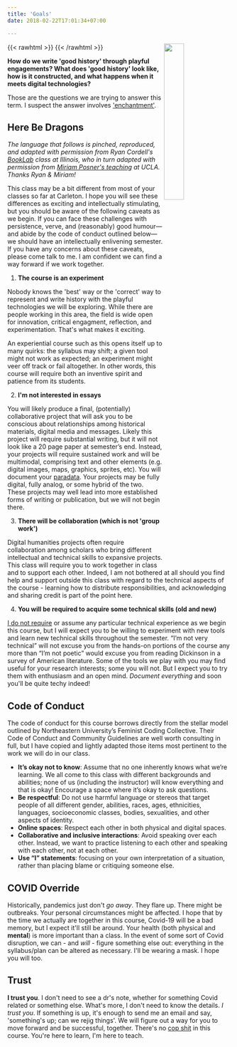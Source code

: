 ```yaml
---
title: 'Goals'
date: 2018-02-22T17:01:34+07:00

---
```

{{< rawhtml >}}
<img src="https://raw.githubusercontent.com/shawngraham/images/illustrations/pixeltrue-web-development-1.png" align="right" width="30%"></img>
{{< /rawhtml >}}

**How do we write 'good history' through playful engagements? What does 'good history' look like, how is it constructed, and what happens when it meets digital technologies?**

Those are the questions we are trying to answer this term. I suspect the answer involves ['enchantment'](https://www.academia.edu/es/39466794/The_Enchantment_of_the_Archaeological_Record).

## Here Be Dragons

_The language that follows is pinched, reproduced, and adapted with permission from Ryan Cordell's [BookLab](https://s22bl.ryancordell.org/syllabus.html) class at Illinois, who in turn adapted with permission from [Miriam Posner's teaching](http://dh201.humanities.ucla.edu/2013/#why) at UCLA. Thanks Ryan & Miriam!_

This class may be a bit different from most of your classes so far at Carleton. I hope you will see these differences as exciting and intellectually stimulating, but you should be aware of the following caveats as we begin. If you can face these challenges with persistence, verve, and (reasonably) good humour—and abide by the code of conduct outlined below—we should have an intellectually enlivening semester. If you have any concerns about these caveats, please come talk to me. I am confident we can find a way forward if we work together.

1. **The course is an experiment**

Nobody knows the 'best' way or the 'correct' way to represent and write history with the playful technologies we will be exploring. While there are people working in this area, the field is wide open for innovation, critical engagment, reflection, and experimentation. That's what makes it exciting.

An experiential course such as this opens itself up to many quirks: the syllabus may shift; a given tool might not work as expected; an experiment might veer off track or fail altogether. In other words, this course will require both an inventive spirit and patience from its students.

2. **I'm not interested in essays**

You will likely produce a final, (potentially) collaborative project that will ask you to be conscious about relationships among historical materials, digital media and messages. Likely this project will require substantial writing, but it will not look like a 20 page  paper at semester’s end. Instead, your projects will require sustained work and will be multimodal, comprising text and other elements (e.g. digital images, maps, graphics, sprites, etc). You will document your [paradata](http://www.londoncharter.org/principles/documentation.html). Your projects may be fully digital, fully analog, or some hybrid of the two. These projects may well lead into more established forms of writing or publication, but we will not begin there.

3. **There will be collaboration (which is not 'group work')**

Digital humanities projects often require collaboration among scholars who bring different intellectual and technical skills to expansive projects. This class will require you to work together in class and to support each other. Indeed, I am not bothered at all should you find help and support outside this class with regard to the technical aspects of the course - learning how to distribute responsibilities, and acknowledging and sharing credit is part of the point here.

4. **You will be required to acquire some technical skills (old and new)**

[I do not require](/syllabus/techy/) or assume any particular technical experience as we begin this course, but I will expect you to be willing to experiment with new tools and learn new technical skills throughout the semester. “I’m not very technical” will not excuse you from the hands-on portions of the course any more than “I’m not poetic” would excuse you from reading Dickinson in a survey of American literature. Some of the tools we play with you may find useful for your research interests; some you will not. But I expect you to try them with enthusiasm and an open mind. _Document everything_ and soon you'll be quite techy indeed!

## Code of Conduct

The code of conduct for this course borrows directly from the stellar model outlined by Northeastern University’s Feminist Coding Collective. Their Code of Conduct and Community Guidelines are well worth consulting in full, but I have copied and lightly adapted those items most pertinent to the work we will do in our class.

  + **It’s okay not to know**: Assume that no one inherently knows what we’re learning. We all come to this class with different backgrounds and abilities; none of us (including the instructor) will know everything and that is okay! Encourage a space where it’s okay to ask questions.
  + **Be respectful**: Do not use harmful language or stereos that target people of all different gender, abilities, races, ages, ethnicities, languages, socioeconomic classes, bodies, sexualities, and other aspects of identity.
  + **Online spaces**: Respect each other in both physical and digital spaces.
  + **Collaborative and inclusive interactions**: Avoid speaking over each other. Instead, we want to practice listening to each other and speaking with each other, not at each other.
  + **Use “I” statements**: focusing on your own interpretation of a situation, rather than placing blame or critiquing someone else.

## COVID Override

Historically, pandemics just don't *go away*. They flare up. There might be outbreaks. Your personal circumstances might be affected. I hope that by the time we actually are together in this course, Covid-19 will be a bad memory, but I expect it'll still be around. Your health (both physical and **mental**) is more important than a class. In the event of some sort of Covid disruption, we can - and _will_ - figure something else out: everything in the syllabus/plan can be altered as necessary. I'll be wearing a mask. I hope you will too.

## Trust

**I trust you**. I don't need to see a dr's note, whether for something Covid related or something else. What's more, I don't need to know the details. _I trust you_. If something is up, it's enough to send me an email and say, 'something's up; can we rejig things'. We will figure out a way for you to move forward and be successful, together. There's no [cop shit](https://jeffreymoro.com/blog/2020-02-13-against-cop-shit/) in this course. You're here to learn, I'm here to teach.
